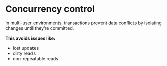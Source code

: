 # Concurrency control
In multi-user environments, transactions prevent data conflicts by isolating 
changes until they’re committed. 

**This avoids issues like:**
- lost updates
- dirty reads
- non-repeatable reads